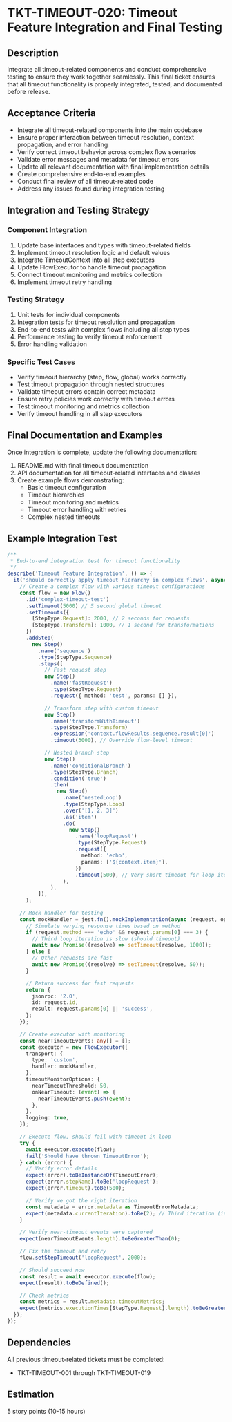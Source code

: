 # TKT-TIMEOUT-020: Timeout Feature Integration and Final Testing

## Description

Integrate all timeout-related components and conduct comprehensive testing to ensure they work together seamlessly. This final ticket ensures that all timeout functionality is properly integrated, tested, and documented before release.

## Acceptance Criteria

- Integrate all timeout-related components into the main codebase
- Ensure proper interaction between timeout resolution, context propagation, and error handling
- Verify correct timeout behavior across complex flow scenarios
- Validate error messages and metadata for timeout errors
- Update all relevant documentation with final implementation details
- Create comprehensive end-to-end examples
- Conduct final review of all timeout-related code
- Address any issues found during integration testing

## Integration and Testing Strategy

### Component Integration

1. Update base interfaces and types with timeout-related fields
2. Implement timeout resolution logic and default values
3. Integrate TimeoutContext into all step executors
4. Update FlowExecutor to handle timeout propagation
5. Connect timeout monitoring and metrics collection
6. Implement timeout retry handling

### Testing Strategy

1. Unit tests for individual components
2. Integration tests for timeout resolution and propagation
3. End-to-end tests with complex flows including all step types
4. Performance testing to verify timeout enforcement
5. Error handling validation

### Specific Test Cases

- Verify timeout hierarchy (step, flow, global) works correctly
- Test timeout propagation through nested structures
- Validate timeout errors contain correct metadata
- Ensure retry policies work correctly with timeout errors
- Test timeout monitoring and metrics collection
- Verify timeout handling in all step executors

## Final Documentation and Examples

Once integration is complete, update the following documentation:

1. README.md with final timeout documentation
2. API documentation for all timeout-related interfaces and classes
3. Create example flows demonstrating:
   - Basic timeout configuration
   - Timeout hierarchies
   - Timeout monitoring and metrics
   - Timeout error handling with retries
   - Complex nested timeouts

## Example Integration Test

```typescript
/**
 * End-to-end integration test for timeout functionality
 */
describe('Timeout Feature Integration', () => {
  it('should correctly apply timeout hierarchy in complex flows', async () => {
    // Create a complex flow with various timeout configurations
    const flow = new Flow()
      .id('complex-timeout-test')
      .setTimeout(5000) // 5 second global timeout
      .setTimeouts({
        [StepType.Request]: 2000, // 2 seconds for requests
        [StepType.Transform]: 1000, // 1 second for transformations
      })
      .addStep(
        new Step()
          .name('sequence')
          .type(StepType.Sequence)
          .steps([
            // Fast request step
            new Step()
              .name('fastRequest')
              .type(StepType.Request)
              .request({ method: 'test', params: [] }),

            // Transform step with custom timeout
            new Step()
              .name('transformWithTimeout')
              .type(StepType.Transform)
              .expression('context.flowResults.sequence.result[0]')
              .timeout(3000), // Override flow-level timeout

            // Nested branch step
            new Step()
              .name('conditionalBranch')
              .type(StepType.Branch)
              .condition('true')
              .then(
                new Step()
                  .name('nestedLoop')
                  .type(StepType.Loop)
                  .over('[1, 2, 3]')
                  .as('item')
                  .do(
                    new Step()
                      .name('loopRequest')
                      .type(StepType.Request)
                      .request({
                        method: 'echo',
                        params: ['${context.item}'],
                      })
                      .timeout(500), // Very short timeout for loop items
                  ),
              ),
          ]),
      );

    // Mock handler for testing
    const mockHandler = jest.fn().mockImplementation(async (request, options) => {
      // Simulate varying response times based on method
      if (request.method === 'echo' && request.params[0] === 3) {
        // Third loop iteration is slow (should timeout)
        await new Promise((resolve) => setTimeout(resolve, 1000));
      } else {
        // Other requests are fast
        await new Promise((resolve) => setTimeout(resolve, 50));
      }

      // Return success for fast requests
      return {
        jsonrpc: '2.0',
        id: request.id,
        result: request.params[0] || 'success',
      };
    });

    // Create executor with monitoring
    const nearTimeoutEvents: any[] = [];
    const executor = new FlowExecutor({
      transport: {
        type: 'custom',
        handler: mockHandler,
      },
      timeoutMonitorOptions: {
        nearTimeoutThreshold: 50,
        onNearTimeout: (event) => {
          nearTimeoutEvents.push(event);
        },
      },
      logging: true,
    });

    // Execute flow, should fail with timeout in loop
    try {
      await executor.execute(flow);
      fail('Should have thrown TimeoutError');
    } catch (error) {
      // Verify error details
      expect(error).toBeInstanceOf(TimeoutError);
      expect(error.stepName).toBe('loopRequest');
      expect(error.timeout).toBe(500);

      // Verify we got the right iteration
      const metadata = error.metadata as TimeoutErrorMetadata;
      expect(metadata.currentIteration).toBe(2); // Third iteration (index 2)
    }

    // Verify near-timeout events were captured
    expect(nearTimeoutEvents.length).toBeGreaterThan(0);

    // Fix the timeout and retry
    flow.setStepTimeout('loopRequest', 2000);

    // Should succeed now
    const result = await executor.execute(flow);
    expect(result).toBeDefined();

    // Check metrics
    const metrics = result.metadata.timeoutMetrics;
    expect(metrics.executionTimes[StepType.Request].length).toBeGreaterThan(0);
  });
});
```

## Dependencies

All previous timeout-related tickets must be completed:

- TKT-TIMEOUT-001 through TKT-TIMEOUT-019

## Estimation

5 story points (10-15 hours)
